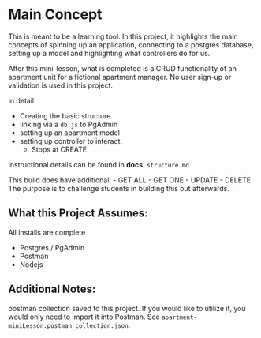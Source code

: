 # Main Concept
This is meant to be a learning tool.  In this project, it highlights the main concepts of spinning up an application, connecting to a postgres database, setting up a model and highlighting what controllers do for us.

After this mini-lesson, what is completed is a CRUD functionality of an apartment unit for a fictional apartment manager.  No user sign-up or validation is used in this project.

In detail:
- Creating the basic structure.
- linking via a `db.js` to PgAdmin
- setting up an apartment model
- setting up controller to interact.
  - Stops at CREATE

Instructional details can be found in **docs**:
`structure.md`

This build does have additional:
    - GET ALL
    - GET ONE
    - UPDATE
    - DELETE
The purpose is to challenge students in building this out afterwards.

## What this Project Assumes:
All installs are complete
- Postgres / PgAdmin
- Postman
- Nodejs
  
## Additional Notes:
postman collection saved to this project.  If you would like to utilize it, you would only need to import it into Postman.  See `apartment-miniLesson.postman_collection.json`.